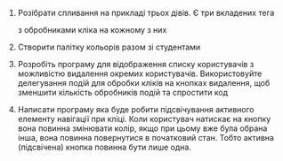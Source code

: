 1. Розібрати спливання на прикладі трьох дівів. Є три вкладених тега <div> з обробниками кліка на кожному з них

2. Створити палітку кольорів разом зі студентами

3. Розробіть програму для відображення списку користувачів з можливістю видалення окремих користувачів. Використовуйте делегування подій для обробки кліків на кнопках видалення, щоб зменшити кількість обробників подій та спростити код

4. Написати програму яка буде робити підсвічування активного елементу навігації при кліці. Коли користувач натискає на кнопку вона повинна змінювати колір, якщо при цьому вже була обрана інша, вона повинна повернутися в початковий стан. Тобто активна (підсвічена) кнопка повинна бути лише одна.

